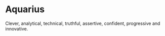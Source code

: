# Aquarius
Clever, analytical, technical, truthful, assertive, confident, progressive and innovative.
